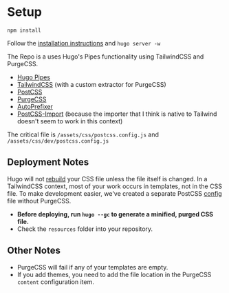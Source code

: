 # Setup

```shell
npm install
```

Follow the [installation instructions](https://gohugo.io/getting-started/installing/) and `hugo server -w`

The Repo is a uses Hugo's Pipes functionality using TailwindCSS and PurgeCSS.

- [Hugo Pipes](https://gohugo.io/hugo-pipes/)
- [TailwindCSS](https://github.com/tailwindcss/tailwindcss) (with a custom extractor for PurgeCSS)
- [PostCSS](https://github.com/postcss/postcss)
- [PurgeCSS](https://github.com/FullHuman/purgecss)
- [AutoPrefixer](https://github.com/postcss/autoprefixer)
- [PostCSS-Import](https://github.com/postcss/postcss-import) (because the importer that I think is native to Tailwind doesn't seem to work in this context)

The critical file is `/assets/css/postcss.config.js` and `/assets/css/dev/postcss.config.js`

## Deployment Notes

Hugo will not [rebuild](https://discourse.gohugo.io/t/regenerating-assets-directory-for-hugo-pipes/13175) your CSS file unless the file itself is changed. In a TailwindCSS context, most of your work occurs in templates, not in the CSS file. To make development easier, we've created a separate PostCSS [config](https://github.com/postcss/postcss-cli#config) file without PurgeCSS.

- **Before deploying, run `hugo --gc` to generate a minified, purged CSS file.** 
- Check the `resources` folder into your repository.

## Other Notes

- PurgeCSS will fail if any of your templates are empty.
- If you add themes, you need to add the file location in the PurgeCSS `content` configuration item.
